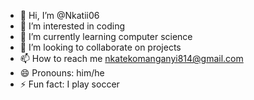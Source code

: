 - 👋 Hi, I’m @Nkatii06
- 👀 I’m interested in coding
- 🌱 I’m currently learning computer science
- 💞️ I’m looking to collaborate on projects
- 📫 How to reach me nkatekomanganyi814@gmail.com
- 😄 Pronouns: him/he
- ⚡ Fun fact: I play soccer

<!---
Nkatii06/Nkatii06 is a ✨ special ✨ repository because its `README.md` (this file) appears on your GitHub profile.
You can click the Preview link to take a look at your changes.
--->
